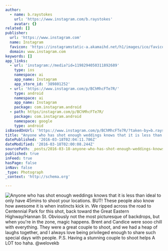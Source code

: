```yaml
---
author:
  - name: b.raystokes
    url: 'https://www.instagram.com/b.raystokes'
    avatar: {}
related: []
publisher:
  url: 'https://www.instagram.com'
  name: Instagram
  favicon: 'https://instagramstatic-a.akamaihd.net/h1/images/ico/favicon.ico/7cdab0872b15.ico'
  domain: www.instagram.com
keywords: []
app_links:
  - url: 'instagram://media?id=1198294050311892689'
    type: ios
    namespace: ai
    app_name: Instagram
    app_store_id: '389801252'
  - url: 'https://www.instagram.com/p/BChMhcFTe7R/'
    type: android
    namespace: ai
    app_name: Instagram
    package: com.instagram.android
  - path: https/instagram.com/p/BChMhcFTe7R/
    package: com.instagram.android
    namespace: google
    type: android
isBasedOnUrl: 'https://www.instagram.com/p/BChMhcFTe7R/?taken-by=b.raystokes'
title: "Anyone who has shot enough weddings knows that it is less than ideal to only have 45mins to shoot your locations. BUT! These people also know how awesome it is when instincts kick in. We ripped across the road to Centennial Park for this shot, back toward the Great Eastern Highway/Hannan St. Obviously not the most picturesque of backdrops, but when you're in the zone, magic happens. Brent and Candice were sooo chill with everything. They were a great couple to shoot, and we had a heap of laughs together, and I always love being privileged enough to share such special days with people. P.S. Having a stunning couple to shoot helps A LOT too haha. @welovekb"
datePublished: '2016-03-18T02:04:11.786Z'
dateModified: '2016-03-18T02:00:08.244Z'
sourcePath: _posts/2016-03-18-anyone-who-has-shot-enough-weddings-knows-that-it-is-less-th.md
published: true
inFeed: true
hasPage: false
inNav: false
_type: Photograph
_context: 'http://schema.org'

---
```

![Anyone who has shot enough weddings knows that it is less than ideal to only have 45mins to shoot your locations. BUT! These people also know how awesome it is when instincts kick in. We ripped across the road to Centennial Park for this shot, back toward the Great Eastern Highway/Hannan St. Obviously not the most picturesque of backdrops, but when you're in the zone, magic happens. Brent and Candice were sooo chill with everything. They were a great couple to shoot, and we had a heap of laughs together, and I always love being privileged enough to share such special days with people. P.S. Having a stunning couple to shoot helps A LOT too haha. @welovekb](https://scontent.cdninstagram.com/t51.2885-15/sh0.08/e35/p640x640/12751151_194862990878164_1216582845_n.jpg?ig_cache_key=MTE5ODI5NDA1MDMxMTg5MjY4OQ%3D%3D.2)